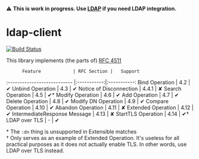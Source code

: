 :warning:
**This is work in progress. Use [LDAP][LDAP] if you need LDAP integration.**

ldap-client
===========
[![Build Status](https://travis-ci.org/supki/ldap-client.svg?branch=master)](https://travis-ci.org/supki/ldap-client)

This library implements (the parts of) [RFC 4511][rfc4511]

          Feature            | RFC Section |   Support
:--------------------------- |:-----------:|:-----------:
Bind Operation               | 4.2         | ✔
Unbind Operation             | 4.3         | ✔
Notice of Disconnection      | 4.4.1       | ✘
Search Operation             | 4.5         | ✔\*
Modify Operation             | 4.6         | ✔
Add Operation                | 4.7         | ✔
Delete Operation             | 4.8         | ✔
Modify DN Operation          | 4.9         | ✔
Compare Operation            | 4.10        | ✔
Abandon Operation            | 4.11        | ✘
Extended Operation           | 4.12        | ✔
IntermediateResponse Message | 4.13        | ✘
StartTLS Operation           | 4.14        | ✔†
LDAP over TLS                | -           | ✔

\* The `:dn` thing is unsupported in Extensible matches  
† Only serves as an example of Extended Operation.  It's useless for all practical purposes as it does not actually enable TLS.  In other words, use LDAP over TLS instead.

  [rfc4511]: https://tools.ietf.org/html/rfc4511
  [LDAP]: https://hackage.haskell.org/package/LDAP
